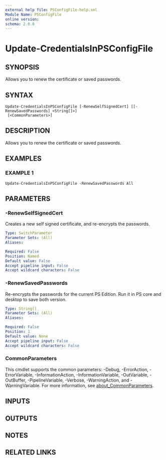 ```yaml
---
external help file: PSConfigFile-help.xml
Module Name: PSConfigFile
online version:
schema: 2.0.0
---
```


# Update-CredentialsInPSConfigFile

## SYNOPSIS
Allows you to renew the certificate or saved passwords.

## SYNTAX

```
Update-CredentialsInPSConfigFile [-RenewSelfSignedCert] [[-RenewSavedPasswords] <String[]>]
 [<CommonParameters>]
```

## DESCRIPTION
Allows you to renew the certificate or saved passwords.

## EXAMPLES

### EXAMPLE 1
```
Update-CredentialsInPSConfigFile -RenewSavedPasswords All
```

## PARAMETERS

### -RenewSelfSignedCert
Creates a new self signed certificate, and re-encrypts the passwords.

```yaml
Type: SwitchParameter
Parameter Sets: (All)
Aliases:

Required: False
Position: Named
Default value: False
Accept pipeline input: False
Accept wildcard characters: False
```

### -RenewSavedPasswords
Re-encrypts the passwords for the current PS Edition.
Run it in PS core and desktop to save both version.

```yaml
Type: String[]
Parameter Sets: (All)
Aliases:

Required: False
Position: 1
Default value: None
Accept pipeline input: False
Accept wildcard characters: False
```

### CommonParameters
This cmdlet supports the common parameters: -Debug, -ErrorAction, -ErrorVariable, -InformationAction, -InformationVariable, -OutVariable, -OutBuffer, -PipelineVariable, -Verbose, -WarningAction, and -WarningVariable. For more information, see [about_CommonParameters](http://go.microsoft.com/fwlink/?LinkID=113216).

## INPUTS

## OUTPUTS

## NOTES

## RELATED LINKS
